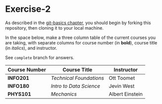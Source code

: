# Exercise-2

As described in the [git-basics
chapter](https://info201.github.io/git-basics.html), you should begin
by forking this repository, then cloning it to your local machine.

In the space below, make a three column table of the current courses
you are taking, with separate columns for course number (in **bold**),
course title (in _italics_), and instructor.

See `complete` branch for answers.

| Course Number | Course Title	| Instructor |
| ------------- |  ------------- | ------------- |
| **INFO201**| _Technical Foundations_ | Ott Toomet |
| **INFO180**| _Intro to Data Science_ | Jevin West |
| **PHYS101**| _Mechanics_	| Albert Einstein |
